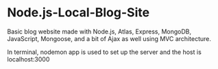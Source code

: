# Node.js-Local-Blog-Site

Basic blog website made with Node.js, Atlas, Express, MongoDB, JavaScript, Mongoose, and a bit of Ajax as well using MVC architecture.

In terminal, nodemon app is used to set up the server and the host is localhost:3000
